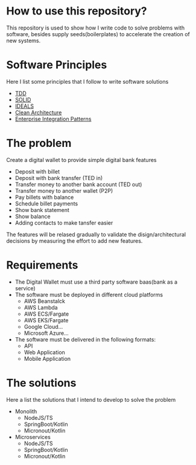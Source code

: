 # How to use this repository?
This repository is used to show how I write code to solve problems with software, besides supply seeds(boilerplates) to accelerate the creation of new systems.


# Software Principles
Here I list some principles that I follow to write software solutions
 - [TDD](https://en.wikipedia.org/wiki/Test-driven_development)
 - [SOLID](https://en.wikipedia.org/wiki/SOLID)
 - [IDEALS](https://www.infoq.com/articles/microservices-design-ideals)
 - [Clean Architecture](https://blog.cleancoder.com/uncle-bob/2012/08/13/the-clean-architecture.html)
 - [Enterprise Integration Patterns](https://en.wikipedia.org/wiki/Enterprise_Integration_Patterns)
 
# The problem
Create a digital wallet to provide simple digital bank features
 - Deposit with billet
 - Deposit with bank transfer (TED in)
 - Transfer money to another bank account (TED out)
 - Transfer money to another wallet (P2P)
 - Pay billets with balance
 - Schedule billet payments
 - Show bank statement
 - Show balance
 - Adding contacts to make tansfer easier
 
The features will be relased gradually to validate the disign/architectural decisions by measuring the effort to add new features.

# Requirements
 - The Digital Wallet must use a third party software baas(bank as a service)
 - The software must be deployed in different cloud platforms
   - AWS Beanstalck
   - AWS Lambda
   - AWS ECS/Fargate
   - AWS EKS/Fargate
   - Google Cloud...
   - Microsoft Azure...
 - The software must be delivered in the following formats:
   - API
   - Web Application
   - Mobile Application

# The solutions
Here a list the solutions that I intend to develop to solve the problem
 - Monolith
   - NodeJS/TS
   - SpringBoot/Kotlin 
   - Micronout/Kotlin
 - Microservices
   - NodeJS/TS
   - SpringBoot/Kotlin 
   - Micronout/Kotlin
